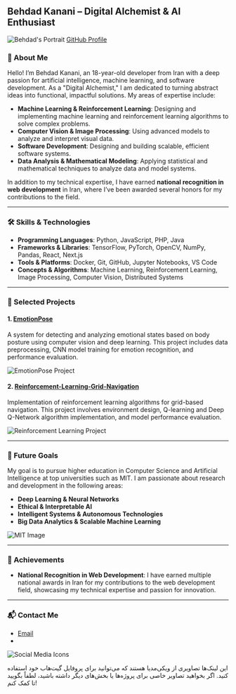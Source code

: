 ## Behdad Kanani – Digital Alchemist & AI Enthusiast

![Behdad's Portrait](https://upload.wikimedia.org/wikipedia/commons/5/53/Photo_of_an_Asian_developer.jpg)
[GitHub Profile](https://github.com/Behdad-kanaani)

### 👤 About Me

Hello! I’m Behdad Kanani, an 18-year-old developer from Iran with a deep passion for artificial intelligence, machine learning, and software development. As a "Digital Alchemist," I am dedicated to turning abstract ideas into functional, impactful solutions. My areas of expertise include:

* **Machine Learning & Reinforcement Learning**: Designing and implementing machine learning and reinforcement learning algorithms to solve complex problems.
* **Computer Vision & Image Processing**: Using advanced models to analyze and interpret visual data.
* **Software Development**: Designing and building scalable, efficient software systems.
* **Data Analysis & Mathematical Modeling**: Applying statistical and mathematical techniques to analyze data and model systems.

In addition to my technical expertise, I have earned **national recognition in web development** in Iran, where I’ve been awarded several honors for my contributions to the field.

---

### 🛠 Skills & Technologies

* **Programming Languages**: Python, JavaScript, PHP, Java
* **Frameworks & Libraries**: TensorFlow, PyTorch, OpenCV, NumPy, Pandas, React, Next.js
* **Tools & Platforms**: Docker, Git, GitHub, Jupyter Notebooks, VS Code
* **Concepts & Algorithms**: Machine Learning, Reinforcement Learning, Image Processing, Computer Vision, Distributed Systems

---

### 📂 Selected Projects

#### 1. [EmotionPose](https://github.com/Behdad-kanaani/EmotionPose)

A system for detecting and analyzing emotional states based on body posture using computer vision and deep learning. This project includes data preprocessing, CNN model training for emotion recognition, and performance evaluation.

![EmotionPose Project](https://upload.wikimedia.org/wikipedia/commons/3/31/Computer_vision_image.jpg)

#### 2. [Reinforcement-Learning-Grid-Navigation](https://github.com/Behdad-kanaani/Reinforcement-Learning-Grid-Navigation)

Implementation of reinforcement learning algorithms for grid-based navigation. This project involves environment design, Q-learning and Deep Q-Network algorithm implementation, and model performance evaluation.

![Reinforcement Learning Project](https://upload.wikimedia.org/wikipedia/commons/f/fb/Reinforcement_learning_example.jpg)

---

### 🎯 Future Goals

My goal is to pursue higher education in Computer Science and Artificial Intelligence at top universities such as MIT. I am passionate about research and development in the following areas:

* **Deep Learning & Neural Networks**
* **Ethical & Interpretable AI**
* **Intelligent Systems & Autonomous Technologies**
* **Big Data Analytics & Scalable Machine Learning**

![MIT Image](https://upload.wikimedia.org/wikipedia/commons/8/8d/Massachusetts_Institute_of_Technology_logo.svg)

---

### 🏅 Achievements

* **National Recognition in Web Development**: I have earned multiple national awards in Iran for my contributions to the web development field, showcasing my technical expertise and passion for innovation.

---

### 📬 Contact Me

* [Email](mailto:b8k.kanani@gmail.com)
* 
![Social Media Icons](https://upload.wikimedia.org/wikipedia/commons/8/8e/Social_media_icons.svg)

این لینک‌ها تصاویری از ویکی‌مدیا هستند که می‌توانید برای پروفایل گیت‌هاب خود استفاده کنید. اگر بخواهید تصاویر خاصی برای پروژه‌ها یا بخش‌های دیگر داشته باشید، لطفاً بگویید تا کمک کنم!
